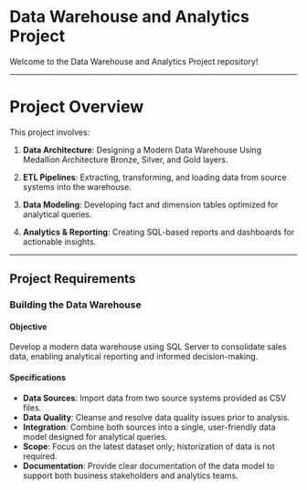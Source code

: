  # Data Warehouse and Analytics Project
  Welcome to the Data Warehouse and Analytics Project repository! 
  
---

# Project Overview
This project involves:

1. **Data Architecture**: Designing a Modern Data Warehouse Using Medallion Architecture Bronze, Silver, and Gold layers.

2. **ETL Pipelines**: Extracting, transforming, and loading data from source systems into the warehouse.

3. **Data Modeling**: Developing fact and dimension tables optimized for analytical queries.

4. **Analytics & Reporting**: Creating SQL-based reports and dashboards for actionable insights.

---

## Project Requirements

### Building the Data Warehouse
#### Objective
Develop a modern data warehouse using SQL Server to consolidate sales data, enabling analytical reporting and informed decision-making.

#### Specifications
- **Data Sources**: Import data from two source systems provided as CSV files.
- **Data Quality**: Cleanse and resolve data quality issues prior to analysis.
- **Integration**: Combine both sources into a single, user-friendly data model designed for analytical queries.
- **Scope**: Focus on the latest dataset only; historization of data is not required.
- **Documentation**: Provide clear documentation of the data model to support both business stakeholders and analytics teams.

